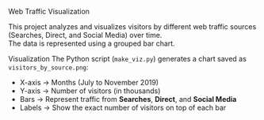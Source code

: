 Web Traffic Visualization

This project analyzes and visualizes visitors by different web traffic sources (Searches, Direct, and Social Media) over time.  
The data is represented using a grouped bar chart.

Visualization
The Python script (`make_viz.py`) generates a chart saved as `visitors_by_source.png`:

- X-axis → Months (July to November 2019)  
- Y-axis → Number of visitors (in thousands)  
- Bars → Represent traffic from **Searches**, **Direct**, and **Social Media**  
- Labels → Show the exact number of visitors on top of each bar  
